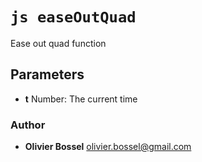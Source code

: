 


<!-- @namespace    sugar.js.easing -->
<!-- @name    easeOutQuad -->

# ```js easeOutQuad ```


Ease out quad function

## Parameters

- **t**  Number: The current time




### Author
- **Olivier Bossel** <a href="mailto:olivier.bossel@gmail.com">olivier.bossel@gmail.com</a> 



